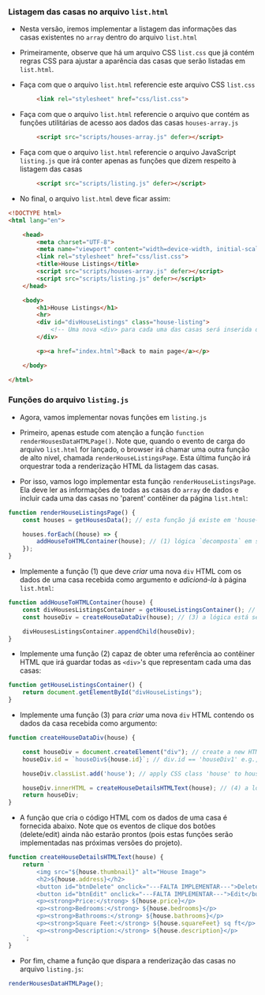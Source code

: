 ### Listagem das casas no arquivo `list.html`

- Nesta versão, iremos implementar a listagem das informações das casas existentes no `array` dentro do arquivo `list.html`
- Primeiramente, observe que há um arquivo CSS `list.css` que já contém regras CSS para ajustar a aparência das
  casas que serão listadas em `list.html`.

- Faça com que o arquivo `list.html` referencie este arquivo CSS `list.css`

```html
        <link rel="stylesheet" href="css/list.css">
```
- Faça com que o arquivo `list.html` referencie o arquivo que contém as funções utilitárias de
  acesso aos dados das casas `houses-array.js`

```html
        <script src="scripts/houses-array.js" defer></script>
```
- Faça com que o arquivo `list.html` referencie o arquivo JavaScript `listing.js` que irá conter
  apenas as funções que dizem respeito à listagem das casas

```html
        <script src="scripts/listing.js" defer></script>
```

- No final, o arquivo `list.html` deve ficar assim:


```html
<!DOCTYPE html>
<html lang="en">

    <head>
        <meta charset="UTF-8">
        <meta name="viewport" content="width=device-width, initial-scale=1.0">
        <link rel="stylesheet" href="css/list.css">
        <title>House Listings</title>
        <script src="scripts/houses-array.js" defer></script>
        <script src="scripts/listing.js" defer></script>
    </head>

    <body>
        <h1>House Listings</h1>
        <hr>
        <div id="divHouseListings" class="house-listing">
            <!-- Uma nova <div> para cada uma das casas será inserida dinamicamente neste contêiner -->
        </div>

        <p><a href="index.html">Back to main page</a></p>

    </body>

</html>
```

### Funções do arquivo `listing.js`

- Agora, vamos implementar novas funções em `listing.js`

- Primeiro, apenas estude com atenção a função `function renderHousesDataHTMLPage()`. Note que,
  quando o evento de carga do arquivo `list.html` for lançado, o browser irá chamar uma outra função
  de alto nível, chamada `renderHouseListingsPage`.
  Esta última função irá orquestrar toda a renderização HTML da listagem das casas.

- Por isso, vamos logo implementar esta função  `renderHouseListingsPage`. Ela deve ler as informações de
  todas as casas do `array` de dados e incluir cada uma das casas no 'parent' contêiner da  página `list.html`:

```javascript
function renderHouseListingsPage() {
	const houses = getHousesData(); // esta função já existe em 'house-array.js'

	houses.forEach((house) => {
		addHouseToHTMLContainer(house); // (1) lógica `decomposta` em seções de funções menores (adere ao SRP)
	});
}
```

- Implemente a função (1) que deve _criar_ uma nova `div` HTML com os dados de uma
  casa recebida como argumento e _adicioná-la_ à página `list.html`:

```javascript
function addHouseToHTMLContainer(house) {
	const divHousesListingsContainer = getHouseListingsContainer(); // (2) a lógica está sendo `decomposta` em seções de funções menores
	const houseDiv = createHouseDataDiv(house); // (3) a lógica está sendo `decomposta` em seções de funções menores

	divHousesListingsContainer.appendChild(houseDiv);
}
```

- Implemente uma função (2) capaz de obter uma referência ao contêiner HTML que irá guardar
  todas as `<div>`'s que representam cada uma das casas:

```javascript
function getHouseListingsContainer() {
	return document.getElementById("divHouseListings");
}
```

- Implemente uma função (3) para _criar_ uma nova `div` HTML contendo os dados da casa recebida
  como argumento:

```javascript
function createHouseDataDiv(house) {

	const houseDiv = document.createElement("div"); // create a new HTML div element
	houseDiv.id = `houseDiv${house.id}`; // div.id == 'houseDiv1' e.g.,

	houseDiv.classList.add('house'); // apply CSS class 'house' to houseDiv

	houseDiv.innerHTML = createHouseDetailsHTMLText(house); // (4) a lógica está sendo `decomposta` em seções de funções menores
	return houseDiv;
}
```

- A função que cria o código HTML com os dados de uma casa é fornecida abaixo. Note que os
  eventos de clique dos botões (delete/edit) ainda não estarão prontos (pois estas
  funções serão implementadas nas próximas versões do projeto).

```javascript
function createHouseDetailsHTMLText(house) {
    return `
        <img src="${house.thumbnail}" alt="House Image">
        <h2>${house.address}</h2>
        <button id="btnDelete" onclick="---FALTA IMPLEMENTAR---">Delete</button>
        <button id="btnEdit" onclick="---FALTA IMPLEMENTAR---">Edit</button>
        <p><strong>Price:</strong> ${house.price}</p>
        <p><strong>Bedrooms:</strong> ${house.bedrooms}</p>
        <p><strong>Bathrooms:</strong> ${house.bathrooms}</p>
        <p><strong>Square Feet:</strong> ${house.squareFeet} sq ft</p>
        <p><strong>Description:</strong> ${house.description}</p>
    `;
}
```
- Por fim, chame a função que dispara a renderização das casas no arquivo `listing.js`:

```javascript
renderHousesDataHTMLPage();
```



